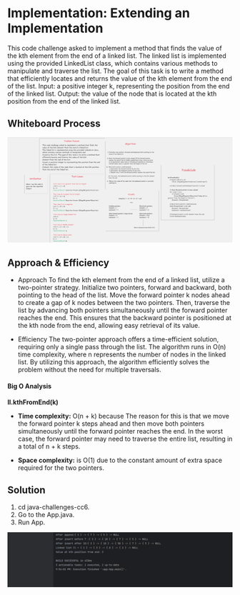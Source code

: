 
# Implementation: Extending an Implementation
This code challenge asked to implement a method that finds the value of the kth element from the end of a linked list.
The linked list is implemented using the provided LinkedList class, which contains various methods to manipulate and
traverse the list. The goal of this task is to write a method that efficiently locates and returns the value of the kth
element from the end of the list.
Input: a positive integer k, representing the position from the end of the linked list.
Output: the value of the node that is located at the kth position from the end of the linked list.

## Whiteboard Process
![White Board](./app/src/main/resources/assets/cc7whiteboard.png)


## Approach & Efficiency
- Approach
  To find the kth element from the end of a linked list, utilize a two-pointer strategy. Initialize two pointers,
  forward and backward, both pointing to the head of the list. Move the forward pointer k nodes ahead to create a gap
  of k nodes between the two pointers. Then, traverse the list by advancing both pointers simultaneously until the
  forward pointer reaches the end. This ensures that the backward pointer is positioned at the kth node from the end,
  allowing easy retrieval of its value.

- Efficiency
  The two-pointer approach offers a time-efficient solution, requiring only a single pass through the list. The
  algorithm runs in O(n) time complexity, where n represents the number of nodes in the linked list. By utilizing
  this approach, the algorithm efficiently solves the problem without the need for multiple traversals.


#### **Big O Analysis**

**ll.kthFromEnd(k)**

- **Time complexity:** O(n + k) because The reason for this is that we move the forward pointer k steps ahead and then
  move both pointers simultaneously until the forward pointer reaches the end. In the worst case, the forward pointer
  may need to traverse the entire list, resulting in a total of n + k steps.

- **Space complexity:** is O(1) due to the constant amount of extra space required for the two pointers.






## Solution

1. cd java-challenges-cc6.
2. Go to the App.java.
3. Run App.

![Output](./app/src/main/resources/assets/cc7output.png)

